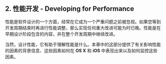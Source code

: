 ## 2. 性能开发 - Developing for Performance
性能是软件设计的一个方面，经常在它成为一个严重问题之前被忽视。如果您等到开发周期结束时再进行性能调整，那么实现任何重大改进可能为时已晚。性能是在早期设计阶段包含的内容，并在整个开发周期中继续改进。

当然，设计性能，它有助于理解性能是什么。本章中的这部分提供了有关影响性能的因素的背景信息、这些因素如何在 **OS X** 和 **iOS** 中表现出来以及如何监控这些因素。

